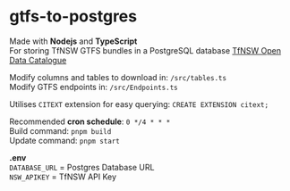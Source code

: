 # gtfs-to-postgres

Made with **Nodejs** and **TypeScript**\
For storing TfNSW GTFS bundles in a PostgreSQL database
[TfNSW Open Data Catalogue](https://opendata.transport.nsw.gov.au/data/dataset/)

Modify columns and tables to download in: `/src/tables.ts`\
Modify GTFS endpoints in: `/src/Endpoints.ts`

Utilises `CITEXT` extension for easy querying: `CREATE EXTENSION citext;`

Recommended **cron schedule**: `0 */4 * * *`\
Build command: `pnpm build`\
Update command: `pnpm start`

**.env**\
`DATABASE_URL` = Postgres Database URL\
`NSW_APIKEY` = TfNSW API Key
